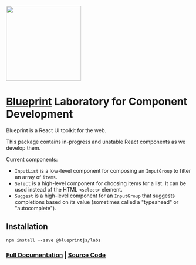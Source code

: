 <img height="204" src="https://cloud.githubusercontent.com/assets/464822/20228152/d3f36dc2-a804-11e6-80ff-51ada2d13ea7.png">

# [Blueprint](http://blueprintjs.com/) Laboratory for Component Development

Blueprint is a React UI toolkit for the web.

This package contains in-progress and unstable React components as we develop them.

Current components:

- `InputList` is a low-level component for composing an `InputGroup` to filter an array of `items`.
- `Select` is a high-level component for choosing items for a list. It can be used instead of the
  HTML `<select>` element.
- `Suggest` is a high-level component for an `InputGroup` that suggests completions based on its
  value (sometimes called a "typeahead" or "autocomplete").

## Installation

```
npm install --save @blueprintjs/labs
```

### [Full Documentation](http://blueprintjs.com/docs) | [Source Code](https://github.com/palantir/blueprint)
